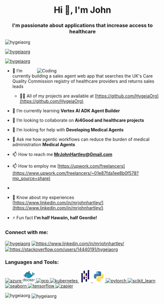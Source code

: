 <h1 align="center">Hi 👋, I'm John</h1>
<h3 align="center">I'm passionate about applications that increase access to healthcare</h3>


<p align="left"> <img src="https://komarev.com/ghpvc/?username=hygeiaorg&label=Profile%20views&color=0e75b6&style=flat" alt="hygeiaorg" /> </p>

<p align="left"> <a href="https://github.com/ryo-ma/github-profile-trophy"><img src="https://github-profile-trophy.vercel.app/?username=hygeiaorg" alt="hygeiaorg" /></a> </p>

<p align="left"> <a href="https://twitter.com/hygeiaorg" target="blank"><img src="https://img.shields.io/twitter/follow/hygeiaorg?logo=twitter&style=for-the-badge" alt="hygeiaorg" /></a> </p>
<img align="right" alt="Coding" width="400" src="https://pbs.twimg.com/profile_images/1338969922232205312/lgP6mQGt_400x400.jpg">

<p align="right"> <a href="https://github.com/HygeiaOrg/JohnHartley-Profile/issues/2#issue-1456454877" /></a> </p>

- 🔭 I’m currently building a sales agent web app that searches the UK's Care Quality Commission registry of healthcare providers and returns sales leads
  - 👨‍💻 All of my projects are available at [https://github.com/HygeiaOrg](https://github.com/HygeiaOrg)
  
- 🌱 I’m currently learning **Vertex AI ADK Agent Builder**

- 👯 I’m looking to collaborate on **Ai4Good and healthcare projects**

- 🤝 I’m looking for help with **Developing Medical Agents**

- 💬 Ask me how agentic workflows can reduce the burden of medical administration  **Medical Agents**

- 📫 How to reach me **MrJohnHartley@Gmail.com**

- 📫 How to employ me [https://upwork.com/freelancers](https://www.upwork.com/freelancers/~01e87fda1ee8b0f578?mp_source=share)
- 
- 📄 Know about my experiences [https://www.linkedin.com/in/mrjohnhartley/](https://www.linkedin.com/in/mrjohnhartley/)

- ⚡ Fun fact **I'm half Hawaiin, half Geordie!**

<h3 align="left">Connect with me:</h3>
<p align="left">
<a href="https://twitter.com/hygeiaorg" target="blank"><img align="center" src="https://raw.githubusercontent.com/rahuldkjain/github-profile-readme-generator/master/src/images/icons/Social/twitter.svg" alt="hygeiaorg" height="30" width="40" /></a>
<a href="https://linkedin.com/in/https://www.linkedin.com/in/mrjohnhartley/" target="blank"><img align="center" src="https://raw.githubusercontent.com/rahuldkjain/github-profile-readme-generator/master/src/images/icons/Social/linked-in-alt.svg" alt="https://www.linkedin.com/in/mrjohnhartley/" height="30" width="40" /></a>
<a href="https://stackoverflow.com/users/https://stackoverflow.com/users/14440191/hygeiaorg" target="blank"><img align="center" src="https://raw.githubusercontent.com/rahuldkjain/github-profile-readme-generator/master/src/images/icons/Social/stack-overflow.svg" alt="https://stackoverflow.com/users/14440191/hygeiaorg" height="30" width="40" /></a>
</p>

<h3 align="left">Languages and Tools:</h3>
<p align="left"> <a href="https://azure.microsoft.com/en-in/" target="_blank" rel="noreferrer"> <img src="https://www.vectorlogo.zone/logos/microsoft_azure/microsoft_azure-icon.svg" alt="azure" width="40" height="40"/> </a> <a href="https://www.docker.com/" target="_blank" rel="noreferrer"> <img src="https://raw.githubusercontent.com/devicons/devicon/master/icons/docker/docker-original-wordmark.svg" alt="docker" width="40" height="40"/> </a> <a href="https://cloud.google.com" target="_blank" rel="noreferrer"> <img src="https://www.vectorlogo.zone/logos/google_cloud/google_cloud-icon.svg" alt="gcp" width="40" height="40"/> </a> <a href="https://kubernetes.io" target="_blank" rel="noreferrer"> <img src="https://www.vectorlogo.zone/logos/kubernetes/kubernetes-icon.svg" alt="kubernetes" width="40" height="40"/> </a> <a href="https://pandas.pydata.org/" target="_blank" rel="noreferrer"> <img src="https://raw.githubusercontent.com/devicons/devicon/2ae2a900d2f041da66e950e4d48052658d850630/icons/pandas/pandas-original.svg" alt="pandas" width="40" height="40"/> </a> <a href="https://www.python.org" target="_blank" rel="noreferrer"> <img src="https://raw.githubusercontent.com/devicons/devicon/master/icons/python/python-original.svg" alt="python" width="40" height="40"/> </a> <a href="https://pytorch.org/" target="_blank" rel="noreferrer"> <img src="https://www.vectorlogo.zone/logos/pytorch/pytorch-icon.svg" alt="pytorch" width="40" height="40"/> </a> <a href="https://scikit-learn.org/" target="_blank" rel="noreferrer"> <img src="https://upload.wikimedia.org/wikipedia/commons/0/05/Scikit_learn_logo_small.svg" alt="scikit_learn" width="40" height="40"/> </a> <a href="https://seaborn.pydata.org/" target="_blank" rel="noreferrer"> <img src="https://seaborn.pydata.org/_images/logo-mark-lightbg.svg" alt="seaborn" width="40" height="40"/> </a> <a href="https://www.tensorflow.org" target="_blank" rel="noreferrer"> <img src="https://www.vectorlogo.zone/logos/tensorflow/tensorflow-icon.svg" alt="tensorflow" width="40" height="40"/> </a> <a href="https://zapier.com" target="_blank" rel="noreferrer"> <img src="https://www.vectorlogo.zone/logos/zapier/zapier-icon.svg" alt="zapier" width="40" height="40"/> </a> </p>

<p><img align="left" src="https://github-readme-stats.vercel.app/api/top-langs?username=hygeiaorg&show_icons=true&locale=en&layout=compact" alt="hygeiaorg" /></p>

<p>&nbsp;<img align="center" src="https://github-readme-stats.vercel.app/api?username=hygeiaorg&show_icons=true&locale=en" alt="hygeiaorg" /></p>


